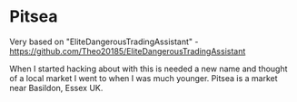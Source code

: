 
Pitsea
======

Very based on "EliteDangerousTradingAssistant" - https://github.com/Theo20185/EliteDangerousTradingAssistant



When I started hacking about with this is needed a new name and thought of a local market I went to when I was much younger.
Pitsea is a market near Basildon, Essex UK. 




